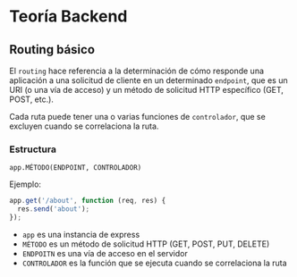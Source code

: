 # Teoría Backend

## Routing básico

El `routing` hace referencia a la determinación de cómo responde una aplicación a una solicitud de cliente en un determinado `endpoint`, que es un URI (o una vía de acceso) y un método de solicitud HTTP específico (GET, POST, etc.).

Cada ruta puede tener una o varias funciones de `controlador`, que se excluyen cuando se correlaciona la ruta.

### Estructura

`app.MÉTODO(ENDPOINT, CONTROLADOR)`

Ejemplo:
```javascript
app.get('/about', function (req, res) {
  res.send('about');
});
```
- `app` es una instancia de express
- `MÉTODO` es un método de solicitud HTTP (GET, POST, PUT, DELETE)
- `ENDPOITN` es una vía de acceso en el servidor
- `CONTROLADOR` es la función que se ejecuta cuando se correlaciona la ruta